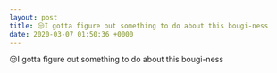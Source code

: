 ```yaml
---
layout: post
title: 😒I gotta figure out something to do about this bougi-ness
date: 2020-03-07 01:50:36 +0000
---
```


😒I gotta figure out something to do about this bougi-ness

